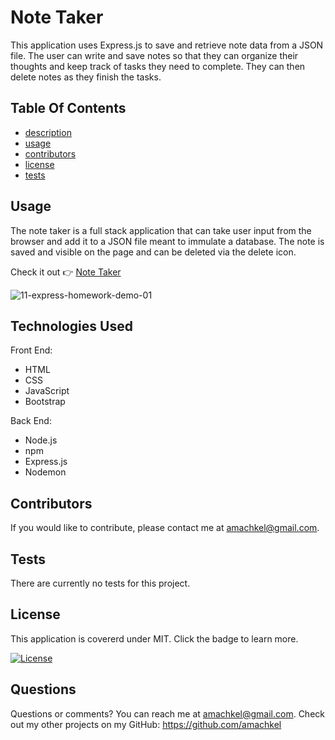 # Note Taker
This application uses Express.js to save and retrieve note data from a JSON file. The user can write and save notes so that they can organize their thoughts and keep track of tasks they need to complete. They can then delete notes as they finish the tasks.

## Table Of Contents 
 - [description](#note-taker)
 - [usage](#usage)
 - [contributors](#contributors)
 - [license](#license)
 - [tests](#tests)

 ## Usage
  The note taker is a full stack application that can take user input from the browser and add it to a JSON file meant to immulate a database. The note is saved and visible on the page and can be deleted via the delete icon.
 
 Check it out 👉
  [Note Taker](https://note-taker-admkh.herokuapp.com/)
  
  ![11-express-homework-demo-01](https://user-images.githubusercontent.com/84882398/159016560-a586e0a1-7a3c-42a2-b09d-c5dc0e9940fd.png)

  ## Technologies Used
Front End:
* HTML
* CSS
* JavaScript
* Bootstrap

Back End:
* Node.js
* npm
* Express.js
* Nodemon

  
## Contributors
 If you would like to contribute, please contact me at amachkel@gmail.com.
 
## Tests 
 There are currently no tests for this project.
 
## License
 This application is covererd under MIT. Click the badge to learn more. 

 [![License](https://img.shields.io/badge/License-MIT-yellow.svg)](https://opensource.org/licenses/MIT)
 
## Questions
 Questions or comments? You can reach me at amachkel@gmail.com. Check out my other projects on my GitHub: https://github.com/amachkel
